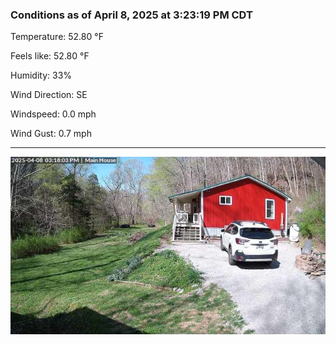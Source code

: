 ### Conditions as of April 8, 2025 at 3:23:19 PM CDT 

Temperature: 52.80 &deg;F

Feels like: 52.80 &deg;F

Humidity: 33%

Wind Direction: SE

Windspeed: 0.0 mph

Wind Gust: 0.7 mph

---

<img src="./images/latest.jpeg"/>

